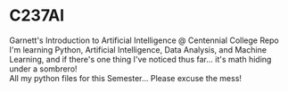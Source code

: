 # C237AI
Garnett's Introduction to Artificial Intelligence @ Centennial College Repo <br>
I'm learning Python, Artificial Intelligence, Data Analysis, and Machine Learning, and if there's one thing I've noticed thus far... it's math hiding under a sombrero!
<br>
All my python files for this Semester... Please excuse the mess! 
